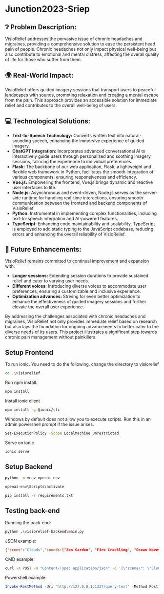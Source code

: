 # Junction2023-Sriep

## ❔ Problem Description:
VisioRelief addresses the pervasive issue of chronic headaches and migraines, providing a comprehensive solution to ease the persistent head pain of people. Chronic headaches not only impact physical well-being but also contribute to emotional and mental distress, affecting the overall quality of life for those who suffer from them.

## 🌍 Real-World Impact:
VisioRelief offers guided imagery sessions that transport users to peaceful landscapes with sounds, promoting relaxation and creating a mental escape from the pain. This approach provides an accessible solution for immediate relief and contributes to the overall well-being of users.

## 💻 Technological Solutions:
- **Text-to-Speech Technology:** Converts written text into natural-sounding speech, enhancing the immersive experience of guided imagery.
- **ChatGPT Integration:** Incorporates advanced conversational AI to interactively guide users through personalized and soothing imagery sessions, tailoring the experience to individual preferences.
- **Flask:** The backbone of our web application, Flask, a lightweight and flexible web framework in Python, facilitates the smooth integration of various components, ensuring responsiveness and efficiency.
- **Vue.js:** Empowering the frontend, Vue.js brings dynamic and reactive user interfaces to life.
- **Node.js:** Asynchronous and event-driven, Node.js serves as the server-side runtime for handling real-time interactions, ensuring smooth communication between the frontend and backend components of VisioRelief.
- **Python:** Instrumental in implementing complex functionalities, including text-to-speech integration and AI-powered features.
- **TypeScript:** Enhancing code maintainability and scalability, TypeScript is employed to add static typing to the JavaScript codebase, reducing errors and enhancing the overall reliability of VisioRelief.

## 💭 Future Enhancements:
VisioRelief remains committed to continual improvement and expansion with:
- **Longer sessions:** Extending session durations to provide sustained relief and cater to varying user needs.  
- **Different voices:** Introducing diverse voices to accommodate user preferences, ensuring a customizable and inclusive experience.
- **Optimization advances:** Striving for even better optimization to enhance the effectiveness of guided imagery sessions and further elevate the overall user experience.

By addressing the challenges associated with chronic headaches and migraines, VisioRelief not only provides immediate relief based on research but also lays the foundation for ongoing advancements to better cater to the diverse needs of its users. This project illustrates a significant step towards chronic pain management without painkillers.


## Setup Frontend
To run ionic. You need to do the following.
change the directory to visiorelief
```bash
cd .\visiorelief
```
Run npm install.
```bash
npm install
```
Install ionic client
```bash
npm install -g @ionic/cli
```
Windows by default does not allow you to execute scripts. Run this in an admin powershell prompt if the issue arises.
```bash
Set-ExecutionPolicy -Scope LocalMachine Unrestricted
```
Serve on ionic
```bash
ionic serve
```

## Setup Backend
```bash
python -m venv openai-env
```
```bash
openai-env\Scripts\activate
```
```bash
pip install -r requirements.txt
```

## Testing back-end
Running the back-end:
```bash
python .\visiorelief-backend\main.py
```
JSON example:
```json
{"scene":"Clouds","sounds:["Zen Garden", "Fire Crackling", "Ocean Waves"]","length:100"}
```
CMD example:
```bash
curl -X POST -H "Content-Type: application/json" -d '{\"scene\": \"Clouds\", \"sounds\": [\"Zen Garden\", \"Fire Crackling\", \"Ocean Waves\"], \"length\": 100}' http://127.0.0.1:1337/query-text
```
Powershell example:
```powershell
Invoke-RestMethod -Uri 'http://127.0.0.1:1337/query-text' -Method Post -Headers @{"Content-Type"="application/json"} -Body '{"scene": "Clouds", "sounds": ["Zen Garden", "Fire Crackling", "Ocean Waves"], "length": 100}'
```
